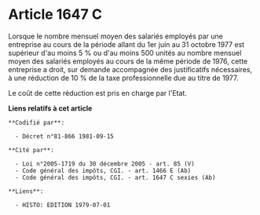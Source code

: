 # Article 1647 C

Lorsque le nombre mensuel moyen des salariés employés par une entreprise au cours de la période allant du 1er juin au 31
octobre 1977 est supérieur d'au moins 5 % ou d'au moins 500 unités au nombre mensuel moyen des salariés employés au cours de
la même période de 1976, cette entreprise a droit, sur demande accompagnée des justificatifs nécessaires, à une réduction de
10 % de la taxe professionnelle due au titre de 1977.

Le coût de cette réduction est pris en charge par l'Etat.

**Liens relatifs à cet article**

	**Codifié par**:

	  - Décret n°81-866 1981-09-15

	**Cité par**:

	  - Loi n°2005-1719 du 30 décembre 2005 - art. 85 (V)
	  - Code général des impôts, CGI. - art. 1466 E (Ab)
	  - Code général des impôts, CGI. - art. 1647 C sexies (Ab)

	**Liens**:

	  - HISTO: EDITION 1979-07-01
